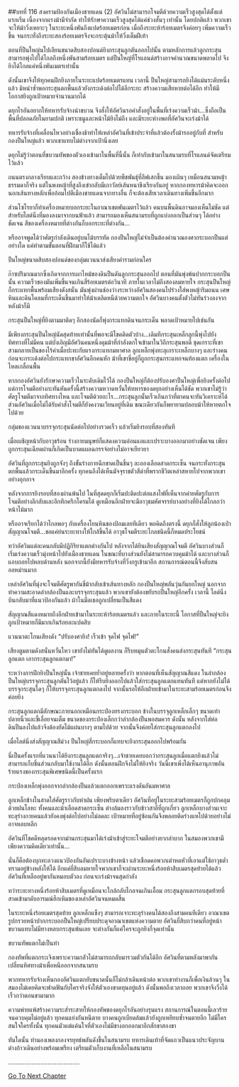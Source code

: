##บทที่ 116 สงครามป้องกันเมืองชายแดน (2)
อัศวินไม่สามารถโจมตีด้วยความเร็วสูงสุดได้ตั้งแต่แรกเริ่ม เนื่องจากแรงม้ามีจำกัด ทำให้รักษาความเร็วสูงสุดได้แค่ช่วงสั้นๆ เท่านั้น โดยปกติแล้ว พวกเขาจะให้ม้าวิ่งเหยาะๆ ในระยะหนึ่งพันถึงแปดร้อยเมตรก่อน เมื่อถึงระยะห้าร้อยเมตรจึงค่อยๆ เพิ่มความเร็วขึ้น จนกระทั่งถึงระยะสองร้อยเมตรจึงจะกระตุ้นม้าให้วิ่งเต็มฝีเท้า


ตอนที่ปืนใหญ่นโปเลียนขนาดสิบสองปอนด์ยิงกระสุนลูกตันออกไปนั้น ตามหลักการแล้วลูกกระสุนสามารถพุ่งไปได้ไกลถึงหนึ่งพันสามร้อยเมตร แต่ปืนใหญ่ที่โรแลนด์สร้างอาจคำนวณขนาดพลาดไป จึงยิงได้ไกลแค่หนึ่งพันเมตรเท่านั้น


ดังนั้นเขาจึงให้ทุกคนฝึกยิงภายในระยะแปดร้อยเมตรแทน เวลานี้ ปืนใหญ่สามารถยิงได้แม่นระดับหนึ่งแล้ว มิหนำซ้ำพอกระสุนตกพื้นแล้วยังกระเด้งต่อไปได้อีกระยะ สร้างความเสียหายต่อได้อีก ทำให้มีโอกาสยิงถูกเป้าหมายจำนวนมากได้


ดยุกไรอันอยากให้ทหารรับจ้างนำขบวน จึงสั่งให้อัศวินรอคำสั่งอยู่ในพื้นที่เร่งความเร็วม้า...ซึ่งถือเป็นพื้นที่ปลอดภัยในยามปกติ เพราะธนูและหน้าไม้ยิงไม่ถึง และมีระยะห่างพอที่อัศวินจะเร่งม้าได้


ทหารรับจ้างที่เคลื่อนไหวอย่างเชื่องช้าทำให้เหล่าอัศวินที่เข้าประจำที่แล้วต้องรั้งม้ารออยู่กับที่ สำหรับกองปืนใหญ่แล้ว พวกเขาแทบไม่ต่างจากเป้านิ่งเลย


ดยุกไม่รู้ว่าตอนที่ขบวนทัพของตัวเองเข้ามาในพื้นที่นี้นั้น ก็เท่ากับเข้ามาในสนามรบที่โรแลนด์จัดเตรียมไว้แล้ว


ถนนตรงกลางเรียบและกว้าง สองข้างทางเต็มไปด้วยพืชพันธุ์ที่ลีฟเสกขึ้น มองเผินๆ เหมือนสนามหญ้าธรรมดาก็จริง แต่ในพงหญ้าที่สูงถึงเข่ากลับมีเถาวัลย์เส้นหนาขึงเรียงกันอยู่ หากกองทหารม้าคิดจะออกนอกเส้นทางหลักเพื่ออ้อมไปตีเมืองชายแดนจากทางอื่น ก็จะต้องเสียเวลาเดินทางเพิ่มขึ้นอีกมาก


ส่วนโซโรยาก็ทำเครื่องหมายบอกระยะในอาณาเขตพันเมตรไว้แล้ว คนบนพื้นดินอาจมองเห็นไม่ชัด แต่สำหรับไลต์นิ่งที่มองลงมาจากบนฟ้าแล้ว สามารถมองเห็นสนามรบที่ถูกแบ่งออกเป็นส่วนๆ ได้อย่างชัดเจน สีของเครื่องหมายที่ต่างกันก็บอกระยะที่ต่างกัน...


หรืออาจพูดได้ว่าศัตรูกำลังเดินอยู่บนไม้บรรทัด กองปืนใหญ่ไม่จำเป็นต้องคำนวณองศากระบอกปืนแต่อย่างใด แค่ทำตามขั้นตอนที่ฝึกมาก็ใช้ได้แล้ว


ปืนใหญ่ขนาดสิบสองปอนด์ของกลุ่มแวนนาส่งเสียงคำรามก่อนใคร


ก๊าซปริมาณมากซึ่งเกิดจากการเผาไหม้ของดินปืนดันลูกกระสุนออกไป ตอนที่มันพุ่งพ้นปากกระบอกปืนนั้น ความเร็วของมันเพิ่มขึ้นจนเกินสี่ร้อยเมตรต่อวินาที ภายในเวลาไม่ถึงสองลมหายใจ กระสุนปืนใหญ่ก็กระแทกพื้นพร้อมเสียงดังสนั่น มันพุ่งผ่านช่องว่างระหว่างอัศวินสองคนไปร่วงใส่พงหญ้าริมถนน เศษหินและดินโคลนที่กระเด็นขึ้นมาทำให้ม้าเตลิดหนีด้วยความตกใจ อัศวินบางคนตั้งตัวไม่ทันร่วงลงจากหลังม้าก็มี


กระสุนปืนใหญ่ที่ยิงตามมาติดๆ อีกสองนัดก็พุ่งกระแทกดินจนกระเด็น พลาดเป้าหมายไปเช่นกัน


มีเพียงกระสุนปืนใหญ่นัดสุดท้ายเท่านั้นที่พอจะมีโชคติดตัวบ้าง...เดิมทีกระสุนเหล็กลูกนี้พุ่งไปยังทิศทางที่ไม่มีคน แต่บังเอิญมีอัศวินคนหนึ่งคุมม้าที่กำลังตกใจเข้ามาในวิถีกระสุนพอดี ชุดเกราะที่เขาสวมกลายเป็นของไร้ค่าเมื่อปะทะกับแรงกระแทกมหาศาล ลูกเหล็กพุ่งทะลุเกราะเหล็กบางๆ และร่างคนก่อนจะกระเด้งต่อไปกระแทกขาอัศวินอีกคนหัก ม้าที่เขาขี่อยู่ก็ถูกกระสุนกระแทกจนท้องแตก เครื่องในไหลเกลื่อนพื้น


หากกองอัศวินยังรักษาความเร็วในระดับเดิมไว้ได้ กองปืนใหญ่ก็ต้องปรับองศาปืนใหญ่เพื่อยิงครั้งต่อไป แต่การโจมตีอย่างกะทันหันครั้งนี้สร้างความหวาดหวั่นให้ทหารของดยุกอย่างเห็นได้ชัด พวกเขาไม่รู้ว่าศัตรูโจมตีมาจากทิศทางไหน และโจมตีด้วยอะไร...กระสุนลูกนั้นเร็วเกินกว่าที่ตาคนจะทันวิเคราะห์ได้ ส่วนอัศวินเมื่อไม่ได้รับคำสั่งโจมตีก็ยังคงวนเวียนอยู่ที่เดิม ขณะเดียวกันก็พยายามปลอบม้าให้หายตกใจไปด้วย


กลุ่มของแวนนาบรรจุกระสุนนัดต่อไปอย่างรวดเร็ว แล้วเริ่มยิงรอบที่สองทันที


เมื่อเผชิญหน้ากับอาวุธร้อน ร่างกายมนุษย์ก็แสดงความอ่อนแอและเปราะบางออกมาอย่างชัดเจน เพียงถูกกระสุนเฉียดผ่านก็เกิดเป็นบาดแผลฉกรรจ์อย่างไม่อาจเยียวยา


อัศวินที่ถูกกระสุนยิงถูกจังๆ ถึงขั้นร่างกายฉีกขาดเป็นชิ้นๆ ละอองเลือดสาดกระเซ็น จนกระทั่งกระสุนตกพื้นแล้วกระเด็นขึ้นมาอีกครั้ง ทุกคนถึงได้เห็นมัจจุราชตัวสีดำที่พรากชีวิตเหล่าสหายไปจากพวกเขาอย่างอุกอาจ


หลังจากการยิงรอบที่สองผ่านพ้นไป ในที่สุดดยุกก็เริ่มปะติดปะต่อแสงไฟที่เห็นจากค่ายศัตรูกับการโจมตีอย่างลึกลับและอึกทึกครึกโครมได้ ดูเหมือนอีกฝ่ายจะมีอาวุธมหัศจรรย์บางอย่างที่ยิงได้ไกลกว่าหน้าไม้มาก


หรืออาจเรียกได้ว่าไกลพอๆ กับเครื่องโยนหินของป้อมเลยทีเดียว พอคิดถึงตรงนี้ ดยุกก็สั่งให้ลูกน้องเป่าสัญญาณโจมตี...ขอแค่ย่นระยะทางให้ใกล้ขึ้นได้ อาวุธโจมตีระยะไกลชนิดนี้ก็หมดประโยชน์


ทว่าอัศวินแต่ละคนกลับมีปฏิกิริยาแตกต่างกันไป หลังจากได้ยินเสียงสัญญาณโจมตี อัศวินบางส่วนก็เริ่มเร่งความเร็วมุ่งหน้าไปยังเมืองชายแดน ในขณะที่บางส่วนยังไม่สามารถควบคุมม้าได้ และบางส่วนก็แอบถอยไปหลบด้านหลัง นอกจากนี้ยังมีทหารรับจ้างที่วิ่งกรูเข้ามาอีก สถานการณ์ตอนนี้จึงสับสนอลหม่านมาก


เหล่าอัศวินที่มุ่งจะโจมตีศัตรูพากันขี่ม้ากลับเข้าเส้นทางหลัก กองปืนใหญ่พลันวุ่นกันยกใหญ่ นอกจากทำความสะอาดลำกล้องปืนและบรรจุกระสุนแล้ว พวกเขายังต้องขยับรถปืนใหญ่อีกครั้ง เวลานี้ ไลต์นิ่งบินกลับมาที่แนวป้องกันแล้ว ผ้าในมือเธอถูกเปลี่ยนเป็นสีแดง


สัญญาณสีแดงหมายถึงอีกฝ่ายเข้ามาในระยะห้าร้อยเมตรแล้ว และภายในระยะนี้ โอกาสที่ปืนใหญ่จะยิงถูกเป้าหมายก็มีมากเกินร้อยละแปดสิบ


แวนนาตะโกนเสียงดัง “ปรับองศายิง! เร็วเข้า จุดไฟ จุดไฟ!”


เสียงตูมตามดังสนั่นหวั่นไหว เขายังไม่ทันได้ดูผลงาน ก็รีบหมุนตัวตะโกนสั่งคนส่งกระสุนทันที “กระสุนลูกแตก เอากระสุนลูกแตกมา!”


ระหว่างการฝึกยิงปืนใหญ่นั้น เจ้าชายเคยย้ำอยู่หลายครั้งว่า หากตอนที่เห็นสัญญาณสีแดง ในลำกล้องปืนใหญ่บรรจุกระสุนลูกตันไว้อยู่แล้ว ก็ให้รีบยิงออกไปแล้วใส่กระสุนลูกแตกแทนทันที แต่หากยังไม่ได้บรรจุกระสุนใดๆ ก็ให้บรรจุกระสุนลูกแตกลงไป จากนั้นรอให้อีกฝ่ายเข้ามาในระยะสามร้อยเมตรก่อนจึงค่อยยิง


กระสุนลูกแตกมีลักษณะภายนอกเหมือนกระป๋องทรงกระบอก ข้างในบรรจุลูกเหล็กเล็กๆ ขนาดเท่าปลายนิ้วและขี้เลื่อยจนเต็ม ขนาดของกระป๋องเล็กกว่าลำกล้องปืนพอสมควร ดังนั้น หลังจากใส่ห่อดินปืนลงไปแล้วจึงต้องยัดไม้แผ่นบางๆ ตามไปด้วย จากนั้นจึงค่อยใส่กระสุนลูกแตกลงไป


เมื่อไลต์นิ่งส่งสัญญาณสีม่วง ปืนใหญ่สี่กระบอกก็แทบจะยิงกระสุนออกไปพร้อมกัน


นี่เป็นครั้งแรกที่แวนนาได้ยิงกระสุนลูกแตกจริงๆ...เจ้าชายเคยบอกว่ากระสุนลูกเมื่อแตกยิงแล้วไม่สามารถเก็บชิ้นส่วนกลับมาใช้งานได้อีก ดังนั้นตอนฝึกจึงไม่ให้ยิงจริง วันนี้เขาเพิ่งได้เห็นอานุภาพอันร้ายแรงของกระสุนพิเศษชนิดนี้เป็นครั้งแรก


กระป๋องเหล็กพุ่งออกจากลำกล้องปืนแล้วแตกออกเพราะแรงดันอันมหาศาล


ลูกเหล็กข้างในสาดใส่ศัตรูราวกับห่าฝน เพียงพริบตาเดียว อัศวินที่อยู่ในระยะสามร้อยเมตรก็ถูกปกคลุมด้วยฝนโลหะ ทั้งคนและม้าเลือดสาดกระเซ็น ต่างล้มลงราวกับข้าวสาลีที่ถูกเกี่ยว ลูกเหล็กบางส่วนเจาะทะลุร่างกายคนแล้วยังคงพุ่งต่อไปอย่างไม่ลดละ เป้าหมายที่อยู่ซ้อนกันจึงพลอยติดร่างแหไปด้วยอย่างไม่อาจหลบหลีก


อัศวินที่โชคดีหลุดรอดจากม่านกระสุนมาได้เร่งม้าเข้าสู่ระยะโจมตีอย่างยากลำบาก ในสมองพวกเขามีเพียงความคิดเดียวเท่านั้น...


นั่นก็คือต้องบุกทะลวงแนวป้องกันอันเปราะบางข้างหน้า แล้วเชือดคอพวกเต่าหดหัวที่เอาแต่ใช้อาวุธต่ำทรามอยู่ข้างหลังให้ได้ อีกแค่ยี่สิบลมหายใจพวกเขาก็จะผ่านระยะหนึ่งร้อยห้าสิบเมตรสุดท้ายได้แล้ว อัศวินที่เหลืออยู่พากันหมอบตัวลง ก่อนจะเร่งม้าจนสุดกำลัง


ทว่าระยะทางหนึ่งร้อยห้าสิบเมตรที่ดูเหมือนจะใกล้กลับไกลจนเกินเอื้อม กระสุนลูกแตกรอบสุดท้ายที่สาดเข้ามาดับอารมณ์ฮึกเหิมของเหล่าอัศวินจนหมดสิ้น


ในระยะหนึ่งร้อยเมตรสุดท้าย ลูกเหล็กแข็งๆ สามารถเจาะทะลุร่างคนได้สองถึงสามคนทีเดียว อาณาเขตรูปกรวยหน้าปากกระบอกปืนใหญ่เปรียบประดุจอาณาเขตแห่งความตาย อัศวินยี่สิบกว่าคนที่อยู่หน้าขบวนแทบไม่มีทางหลบกระสุนพ้นเลย จะต่างกันก็แค่ใครจะถูกยิงกี่จุดเท่านั้น


ขบวนทัพแตกไม่เป็นท่า


กองทัพที่แตกกระเจิงเพราะความกลัวไม่สามารถกลับมารวมตัวกันได้อีก อัศวินที่ตามหลังมาพากันเปลี่ยนทิศทางม้าเพื่อหนีออกจากสนามรบ


พวกทหารรับจ้างเห็นกองอัศวินแตกยับขนาดนั้นก็ไม่กล้าเดินหน้าต่อ พวกเขาทำงานก็เพื่อเงินล้วนๆ ในสมองไม่เคยคิดจะฟาดฟันกับใครจริงจังให้ตัวเองขาดทุนอยู่แล้ว ดังนั้นพอถึงเวลาถอย พวกเขาจึงวิ่งได้เร็วกว่าตอนขามามาก


ความพ่ายแพ้สร้างความระส่ำระสายให้กองทัพของดยุกไรอันอย่างรุนแรง สถานการณ์ในตอนนี้เลวร้ายจนควบคุมไม่อยู่แล้ว ทุกคนแย่งกันหนีตาย บางคนถูกเบียดล้มแล้วยังถูกเหยียบซ้ำจนตายอีก ไม่มีใครสนใจใครทั้งนั้น ทุกคนมัวแต่แค้นใจที่ตัวเองไม่มีขางอกออกมาอีกสักขาสองขา


ทันใดนั้น ทำนองเพลงกองจรยุทธ์พลันดังขึ้นในสนามรบ ทหารเดินเท้าที่จัดแถวเป็นแนวประจัญบานต่างก้าวเดินอย่างพร้อมเพรียง เตรียมตัวเก็บงานที่เหลือในสนามรบ


........................................




[Go To Next Chapter]( ./29.md)